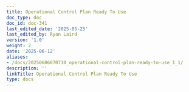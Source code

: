 ```yaml
---
title: Operational Control Plan Ready To Use
doc_type: doc
doc_id: doc-341
last_edited_date: '2025-05-25'
last_edited_by: Ryan Laird
version: '1.0'
weight: 2
date: '2025-06-12'
aliases:
- /docs/20250606070710_operational-control-plan-ready-to-use_1_1/
description: ''
linkTitle: Operational Control Plan Ready To Use
type: docs
---
```


